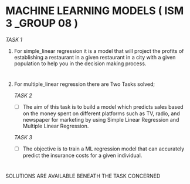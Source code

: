 # MACHINE LEARNING MODELS  ( ISM 3 _GROUP 08 )

   *TASK 1*
1. For simple_linear regression it is a model that will project the profits of establishing a restaurant in a given restaurant in a city with a given population to help you in the decision making process.
#
2. For multiple_linear regression there are Two Tasks solved;
   
   *TASK 2*
    - [ ] The aim of this task is to build a model which predicts sales based on the money spent on different platforms such as TV, radio, and newspaper for marketing by using  Simple Linear Regression and Multiple Linear Regression.
          
   *TASK 3*
    - [ ] The objective is to train a ML regression model that can accurately predict the insurance costs for a given individual.
#
SOLUTIONS ARE AVAILABLE BENEATH THE TASK CONCERNED
#
